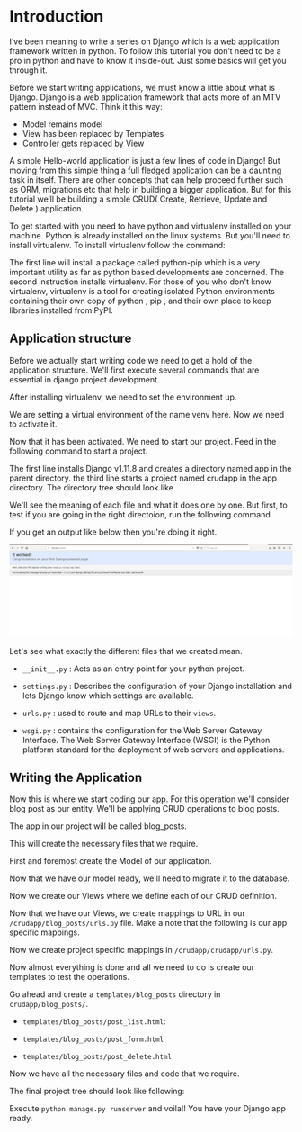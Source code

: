 # Introduction

I’ve been meaning to write a series on Django which is a web application framework written in python. To follow this tutorial you don’t need to be a pro in python and have to know it inside-out. Just some basics will get you through it.

Before we start writing applications, we must know a little about what is Django. Django is a web application framework that acts more of an MTV pattern instead of MVC. Think it this way:

 - Model remains model
 - View has been replaced by Templates
 - Controller gets replaced by View

A simple Hello-world application is just a few lines of code in Django! But moving from this simple thing a full fledged application can be a daunting task in itself. There are other concepts that can help proceed further such as ORM, migrations etc that help in building a bigger application. But for this tutorial we’ll be building a simple CRUD( Create, Retrieve, Update and Delete ) application.

To get started with you need to have python and virtualenv installed on your machine. Python is already installed on the linux systems. But you'll need to install virtualenv. To install virtualenv follow the command:

<script src="https://gist.github.com/nitinprakash96/d7f055698a12cf061e07d7bc0e5417a2.js"></script>

The first line will install a package called python-pip which is a very important utility as far as python based developments are concerned. The second instruction installs virtualenv. For those of you who don't know virtualenv, virtualenv is a tool for creating isolated Python environments containing their own copy of python , pip , and their own place to keep libraries installed from PyPI.

##  Application structure

Before we actually start writing code we need to get a hold of the application structure. We'll first execute several commands that are essential in django project development.

After installing virtualenv, we need to set the environment up.

<script src="https://gist.github.com/nitinprakash96/a3e392b0e615184ab2120a43fc4e0325.js"></script>

We are setting a virtual environment of the name venv here. Now we need to activate it.

<script src="https://gist.github.com/nitinprakash96/1604599745e3a33dc2370373fe8661a4.js"></script>

Now that it has been activated. We need to start our project. Feed in the following command to start a project.

<script src="https://gist.github.com/nitinprakash96/a05a104c87abc6db0694ca5028ca714a.js"></script>

The first line installs Django v1.11.8 and creates a directory named app in the parent directory. the third line starts a project named crudapp in the app directory.
The directory tree should look like

<script src="https://gist.github.com/nitinprakash96/2fe9f9cb7fcfdc4a6753658a5c8370fc.js"></script>

We'll see the meaning of each file and what it does one by one. But first, to test if you are going in the right directoion, run the following command.

<script src="https://gist.github.com/nitinprakash96/fb0ab15880bcf8e74f8572c842e4112e.js"></script>

If you get an output like below then you're doing it right.

![alt](/crud1.png)

Let's see what exactly the different files that we created mean.
- `__init__.py` : Acts as an entry point for your python project.

- `settings.py` : Describes the configuration of your Django installation and lets Django know which settings are available.

- `urls.py` : used to route and map URLs to their `views`.

- `wsgi.py` : contains the configuration for the Web Server Gateway Interface. The Web Server Gateway Interface (WSGI) is the Python platform standard for the deployment of web servers and applications.

## Writing the Application

Now this is where we start coding our app. For this operation we'll consider blog post as our entity. We'll be applying CRUD operations to blog posts.

The app in our project will be called blog_posts.

<script src="https://gist.github.com/nitinprakash96/2543f2059668aa48d4976e9a7b6b84d9.js"></script>

This will create the necessary files that we require.

First and foremost create the Model of our application.

<script src="https://gist.github.com/nitinprakash96/c56935f68d152b238584fcac0326dbbb.js"></script>


Now that we have our model ready, we'll need to migrate it to the database.

<script src="https://gist.github.com/nitinprakash96/de315804d7900dddf43a0da3c109ef9c.js"></script>

Now we create our Views where we define each of our CRUD definition.

<script src="https://gist.github.com/nitinprakash96/4f76e37389ca665acc13a25640330986.js"></script>

Now that we have our Views, we create mappings to URL in our `/crudapp/blog_posts/urls.py` file. Make a note that the following is our app specific mappings.

<script src="https://gist.github.com/nitinprakash96/99a10f9e04427c20dd89dc20f861b915.js"></script>

Now we create project specific mappings in `/crudapp/crudapp/urls.py`.

<script src="https://gist.github.com/nitinprakash96/e7c8d05800909c27f19c88480c7bdc88.js"></script>

 Now almost everything is done and all we need to do is create our templates to test the operations.

 Go ahead and create a `templates/blog_posts` directory in `crudapp/blog_posts/`.

- `templates/blog_posts/post_list.html`:

<script src="https://gist.github.com/nitinprakash96/b12e2e60f96cafa0f906810c1c55a153.js"></script>

- `templates/blog_posts/post_form.html`

<script src="https://gist.github.com/nitinprakash96/44d15bdfde8a3166d63daa00b9f06b61.js"></script>

- `templates/blog_posts/post_delete.html`

<script src="https://gist.github.com/nitinprakash96/19e30a53ecb699b2ada45f7b6203980a.js"></script>

Now we have all the necessary files and code that we require.

The final project tree should look like following:

<script src="https://gist.github.com/nitinprakash96/15f589def4f5128916e19d4973bd7922.js"></script>

Execute `python manage.py runserver` and voila!! You have your Django app ready.
